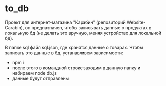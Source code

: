 # to_db

Проект для интернет-магазина "Карабин" (репозиторий Website-Carabin), он предназначен, чтобы записывать данные о продуктах в локальную бд (не делать это вручную, меняя устройство для локальной бд).

В папке sql файл sql.json, где хранятся данные о товарах. Чтобы записать это данные в бд, устанавливем зависимости:
- npm i 
- после этого в командной строке заходим в данную папку и набираем node db.js
- данные будут отправлены
